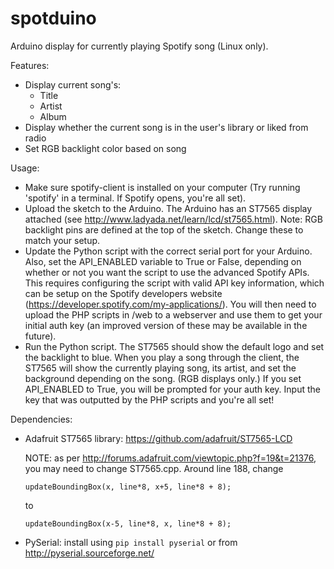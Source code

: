 # spotduino
Arduino display for currently playing Spotify song (Linux only).

Features:
- Display current song's:
    - Title
    - Artist
    - Album
- Display whether the current song is in the user's library or liked from radio
- Set RGB backlight color based on song

Usage:
- Make sure spotify-client is installed on your computer (Try running 'spotify' in a terminal. If Spotify opens, you're all set).
- Upload the sketch to the Arduino. The Arduino has an ST7565 display attached (see http://www.ladyada.net/learn/lcd/st7565.html).
  Note: RGB backlight pins are defined at the top of the sketch. Change these to match your setup.
- Update the Python script with the correct serial port for your Arduino. Also, set the API_ENABLED variable to True or False, depending
  on whether or not you want the script to use the advanced Spotify APIs. This requires configuring the script with valid API key information,
  which can be setup on the Spotify developers website (https://developer.spotify.com/my-applications/). You will then need to upload the PHP
  scripts in /web to a webserver and use them to get your initial auth key (an improved version of these may be available in the future).
- Run the Python script. The ST7565 should show the default logo and set the backlight to blue. When you play a song through the client,
  the ST7565 will show the currently playing song, its artist, and set the background depending on the song. (RGB displays only.)
  If you set API_ENABLED to True, you will be prompted for your auth key. Input the key that was outputted by the PHP scripts and you're all set!


Dependencies:
- Adafruit ST7565 library: https://github.com/adafruit/ST7565-LCD

  NOTE: as per http://forums.adafruit.com/viewtopic.php?f=19&t=21376, you may need to change ST7565.cpp. Around line 188, change 

  `updateBoundingBox(x, line*8, x+5, line*8 + 8);`

  to

  `updateBoundingBox(x-5, line*8, x, line*8 + 8);`

- PySerial: install using `pip install pyserial` or from http://pyserial.sourceforge.net/